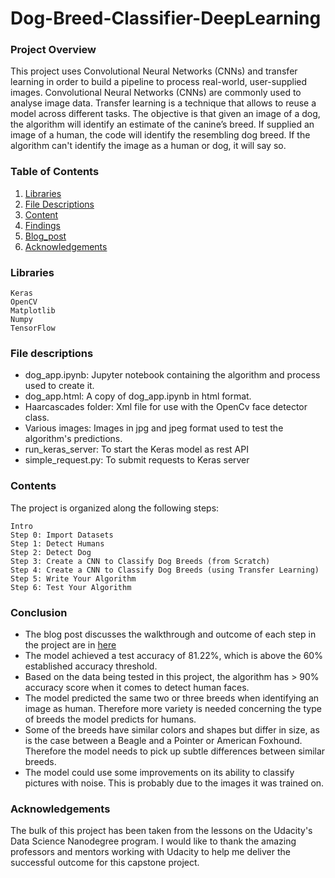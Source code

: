 # Dog-Breed-Classifier-DeepLearning

### Project Overview

This project uses Convolutional Neural Networks (CNNs) and transfer learning in order to build a pipeline to process real-world, user-supplied images. Convolutional Neural Networks (CNNs) are commonly used to analyse image data. Transfer learning is a technique that allows to reuse a model across different tasks. The objective is that given an image of a dog, the algorithm will identify an estimate of the canine’s breed. If supplied an image of a human, the code will identify the resembling dog breed. If the algorithm can't identify the image as a human or dog, it will say so.

### Table of Contents

1. [Libraries](#libraries)
2. [File Descriptions](#files)
3. [Content](#contents)
4. [Findings](#findings)
5. [Blog_post](https://medium.com/how-austin-airbnb-hosts-can-earn-extra-from-public/dog-breed-classifier-deep-learning-85282fc8639d)
6. [Acknowledgements](#Acknowledgements)

### Libraries <a name="libraries"></a>

    Keras
    OpenCV
    Matplotlib
    Numpy
    TensorFlow

### File descriptions <a name="files"></a>

* dog_app.ipynb: Jupyter notebook containing the algorithm and process used to create it.
* dog_app.html: A copy of dog_app.ipynb in html format.
* Haarcascades folder: Xml file for use with the OpenCv face detector class.
* Various images: Images in jpg and jpeg format used to test the algorithm's predictions.
* run_keras_server: To start the Keras model as rest API
* simple_request.py: To submit requests to Keras server


### Contents <a name="contents"></a>

The project is organized along the following steps:

    Intro
    Step 0: Import Datasets
    Step 1: Detect Humans
    Step 2: Detect Dog
    Step 3: Create a CNN to Classify Dog Breeds (from Scratch)
    Step 4: Create a CNN to Classify Dog Breeds (using Transfer Learning)
    Step 5: Write Your Algorithm
    Step 6: Test Your Algorithm

### Conclusion <a name="findings"></a>

* The blog post discusses the walkthrough and outcome of each step in the project are in [here](https://medium.com/how-austin-airbnb-hosts-can-earn-extra-from-public/dog-breed-classifier-deep-learning-85282fc8639d)
* The model achieved a test accuracy of 81.22%, which is above the 60% established accuracy threshold.
* Based on the data being tested in this project, the algorithm has > 90% accuracy score when it comes to detect human faces. 
* The model predicted the same two or three breeds when identifying an image as human. Therefore more variety is needed concerning the type of breeds the model predicts for humans. 
* Some of the breeds have similar colors and shapes but differ in size, as is the case between a Beagle and a Pointer or American Foxhound. Therefore the model needs to pick up subtle differences between similar breeds. 
* The model could use some improvements on its ability to classify pictures with noise. This is probably due to the images it was trained on.


### Acknowledgements <a name = "Acknowledgements"> </a>

The bulk of this project has been taken from the lessons on the Udacity's Data Science Nanodegree program. I would like to thank the amazing professors and mentors working with Udacity to help me deliver the successful outcome for this capstone project. 


